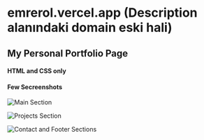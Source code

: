 # emrerol.vercel.app (Description alanındaki domain eski hali)


## My Personal Portfolio Page

#### HTML and CSS only

#### Few Secreenshots



![Main Section](https://user-images.githubusercontent.com/66169656/152658749-43f1a08f-ecf8-466a-bcfa-d2e4b07f1d1e.png)


![Projects Section](https://user-images.githubusercontent.com/66169656/152639090-9bd326f8-3f75-4036-ab0c-ffd66c17b58d.png)

![Contact and Footer Sections](https://user-images.githubusercontent.com/66169656/152639092-f5c91d59-b737-47cb-a14f-d335f05f5b26.png)
